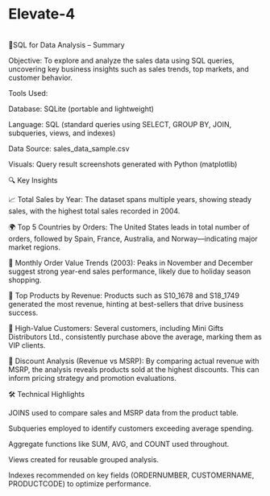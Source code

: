 # Elevate-4
<br>
📌SQL for Data Analysis – Summary

Objective:
To explore and analyze the sales data using SQL queries, uncovering key business insights such as sales trends, top markets, and customer behavior.

Tools Used:

   Database: SQLite (portable and lightweight)

   Language: SQL (standard queries using SELECT, GROUP BY, JOIN, subqueries, views, and indexes)

   Data Source: sales_data_sample.csv

   Visuals: Query result screenshots generated with Python (matplotlib)

🔍 Key Insights

  📈 Total Sales by Year:
  The dataset spans multiple years, showing steady sales, with the highest total sales recorded in 2004.

  🌍 Top 5 Countries by Orders:
  The United States leads in total number of orders, followed by Spain, France, Australia, and Norway—indicating major market regions.

  📅 Monthly Order Value Trends (2003):
  Peaks in November and December suggest strong year-end sales performance, likely due to holiday season shopping.

  💸 Top Products by Revenue:
  Products such as S10_1678 and S18_1749 generated the most revenue, hinting at best-sellers that drive business success.

  🏅 High-Value Customers:
  Several customers, including Mini Gifts Distributors Ltd., consistently purchase above the average, marking them as VIP clients.

  🔄 Discount Analysis (Revenue vs MSRP):
  By comparing actual revenue with MSRP, the analysis reveals products sold at the highest discounts. This can inform pricing strategy and promotion evaluations.

🛠️ Technical Highlights

  JOINS used to compare sales and MSRP data from the product table.

  Subqueries employed to identify customers exceeding average spending.

  Aggregate functions like SUM, AVG, and COUNT used throughout.

  Views created for reusable grouped analysis.

  Indexes recommended on key fields (ORDERNUMBER, CUSTOMERNAME, PRODUCTCODE) to optimize performance.
